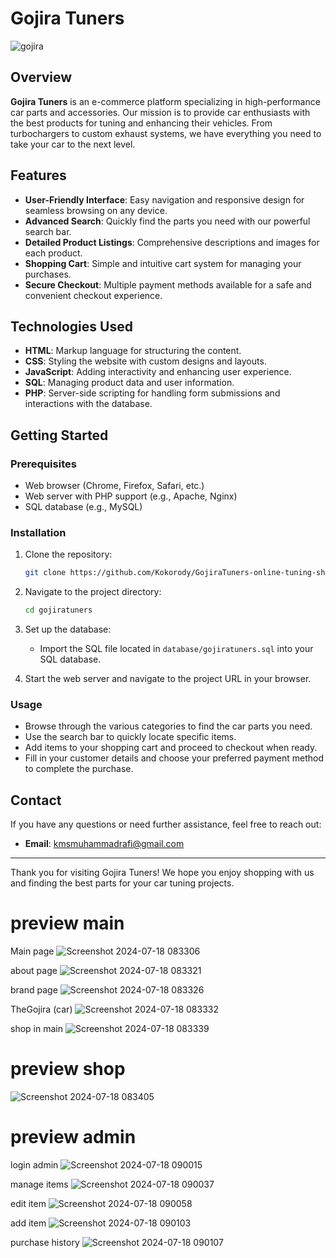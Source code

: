 # Gojira Tuners

![gojira](https://github.com/user-attachments/assets/79160143-d4b7-4b89-8b98-da23ed7b66e0)

## Overview

**Gojira Tuners** is an e-commerce platform specializing in high-performance car parts and accessories. Our mission is to provide car enthusiasts with the best products for tuning and enhancing their vehicles. From turbochargers to custom exhaust systems, we have everything you need to take your car to the next level.

## Features

- **User-Friendly Interface**: Easy navigation and responsive design for seamless browsing on any device.
- **Advanced Search**: Quickly find the parts you need with our powerful search bar.
- **Detailed Product Listings**: Comprehensive descriptions and images for each product.
- **Shopping Cart**: Simple and intuitive cart system for managing your purchases.
- **Secure Checkout**: Multiple payment methods available for a safe and convenient checkout experience.

## Technologies Used

- **HTML**: Markup language for structuring the content.
- **CSS**: Styling the website with custom designs and layouts.
- **JavaScript**: Adding interactivity and enhancing user experience.
- **SQL**: Managing product data and user information.
- **PHP**: Server-side scripting for handling form submissions and interactions with the database.

## Getting Started

### Prerequisites

- Web browser (Chrome, Firefox, Safari, etc.)
- Web server with PHP support (e.g., Apache, Nginx)
- SQL database (e.g., MySQL)

### Installation

1. Clone the repository:

    ```bash
    git clone https://github.com/Kokorody/GojiraTuners-online-tuning-shop.git
    ```

3. Navigate to the project directory:

    ```bash
    cd gojiratuners
    ```

4. Set up the database:

    - Import the SQL file located in `database/gojiratuners.sql` into your SQL database.

5. Start the web server and navigate to the project URL in your browser.

### Usage

- Browse through the various categories to find the car parts you need.
- Use the search bar to quickly locate specific items.
- Add items to your shopping cart and proceed to checkout when ready.
- Fill in your customer details and choose your preferred payment method to complete the purchase.

## Contact

If you have any questions or need further assistance, feel free to reach out:

- **Email**: kmsmuhammadrafi@gmail.com

---

Thank you for visiting Gojira Tuners! We hope you enjoy shopping with us and finding the best parts for your car tuning projects.

# preview main

Main page
![Screenshot 2024-07-18 083306](https://github.com/user-attachments/assets/e73b19df-0bdc-4e34-b865-5e67d56279ac)

about page
![Screenshot 2024-07-18 083321](https://github.com/user-attachments/assets/b2cd39fe-8672-4bba-968a-2d50ece33474)

brand page
![Screenshot 2024-07-18 083326](https://github.com/user-attachments/assets/3f66389e-2c1c-4c0c-a831-510d3988a3d3)

TheGojira (car)
![Screenshot 2024-07-18 083332](https://github.com/user-attachments/assets/2383db74-d473-4465-8c02-e5a0885b945f)

shop in main
![Screenshot 2024-07-18 083339](https://github.com/user-attachments/assets/117cbc29-cbbb-48c1-a3b9-868e0928158b)

# preview shop
![Screenshot 2024-07-18 083405](https://github.com/user-attachments/assets/076f9dfc-156d-4302-8326-b978ad1a9355)

# preview admin

login admin
![Screenshot 2024-07-18 090015](https://github.com/user-attachments/assets/e2aec70b-6160-4b1b-8f74-b92de0c30867)

manage items
![Screenshot 2024-07-18 090037](https://github.com/user-attachments/assets/b6187861-b456-40b6-b0b5-2ffdf53b91f4)

edit item
![Screenshot 2024-07-18 090058](https://github.com/user-attachments/assets/9ce8d236-80bc-4402-887d-f4c6a7b0a945)

add item
![Screenshot 2024-07-18 090103](https://github.com/user-attachments/assets/5697c997-6a60-46b4-b1da-c1e15d808677)

purchase history
![Screenshot 2024-07-18 090107](https://github.com/user-attachments/assets/b6a796f1-14fd-4232-b635-7cc8a0c7d90e)




